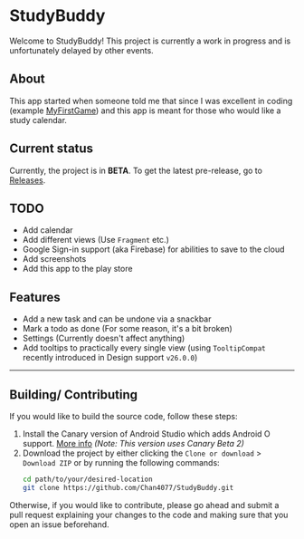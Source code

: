 # StudyBuddy
Welcome to StudyBuddy! This project is currently a work in progress and is unfortunately delayed by other events.

## About
This app started when someone told me that since I was excellent in coding (example [MyFirstGame](https://github.com/Chan4077/MyFirstGame)) and this app is meant for those who would like a study calendar.

## Current status
Currently, the project is in **BETA**.
To get the latest pre-release, go to [Releases](https://github.com/Chan4077/StudyBuddy/releases).

## TODO
- Add calendar
- Add different views (Use `Fragment` etc.)
- Google Sign-in support (aka Firebase) for abilities to save to the cloud
- Add screenshots
- Add this app to the play store

## Features
- Add a new task and can be undone via a snackbar
- Mark a todo as done (For some reason, it's a bit broken)
- Settings (Currently doesn't affect anything)
- Add tooltips to practically every single view (using `TooltipCompat` recently introduced in Design support `v26.0.0`)

---
## Building/ Contributing
If you would like to build the source code, follow these steps:
1. Install the Canary version of Android Studio which adds Android O support. [More info](https://developer.android.com/studio/preview/index.html) _(Note: This version uses Canary Beta 2)_
2. Download the project by either clicking the `Clone or download` > `Download ZIP` or by running the following commands:
   ```bash
   cd path/to/your/desired-location
   git clone https://github.com/Chan4077/StudyBuddy.git
   ```

Otherwise, if you would like to contribute, please go ahead and submit a pull request explaining your changes to the code and making sure that you open an issue beforehand.